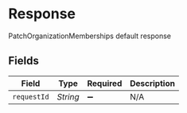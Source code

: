 # Response

PatchOrganizationMemberships default response


## Fields

| Field              | Type               | Required           | Description        |
| ------------------ | ------------------ | ------------------ | ------------------ |
| `requestId`        | *String*           | :heavy_minus_sign: | N/A                |